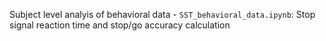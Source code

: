 Subject level analyis of behavioral data - `SST_behavioral_data.ipynb`: Stop signal reaction time and stop/go accuracy calculation
